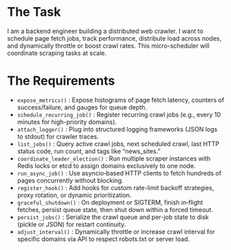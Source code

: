 # The Task

I am a backend engineer building a distributed web crawler. I want to schedule page fetch jobs, track performance, distribute load across nodes, and dynamically throttle or boost crawl rates. This micro-scheduler will coordinate scraping tasks at scale.

# The Requirements

* `expose_metrics()` : Expose histograms of page fetch latency, counters of success/failure, and gauges for queue depth.  
* `schedule_recurring_job()` : Register recurring crawl jobs (e.g., every 10 minutes for high-priority domains).  
* `attach_logger()` : Plug into structured logging frameworks (JSON logs to stdout) for crawler traces.  
* `list_jobs()` : Query active crawl jobs, next scheduled crawl, last HTTP status code, run count, and tags like “news_sites.”  
* `coordinate_leader_election()` : Run multiple scraper instances with Redis locks or etcd to assign domains exclusively to one node.  
* `run_async_job()` : Use asyncio‐based HTTP clients to fetch hundreds of pages concurrently without blocking.  
* `register_hook()` : Add hooks for custom rate-limit backoff strategies, proxy rotation, or dynamic prioritization.  
* `graceful_shutdown()` : On deployment or SIGTERM, finish in‐flight fetches, persist queue state, then shut down within a forced timeout.  
* `persist_jobs()` : Serialize the crawl queue and per-job state to disk (pickle or JSON) for restart continuity.  
* `adjust_interval()` : Dynamically throttle or increase crawl interval for specific domains via API to respect robots.txt or server load.  
